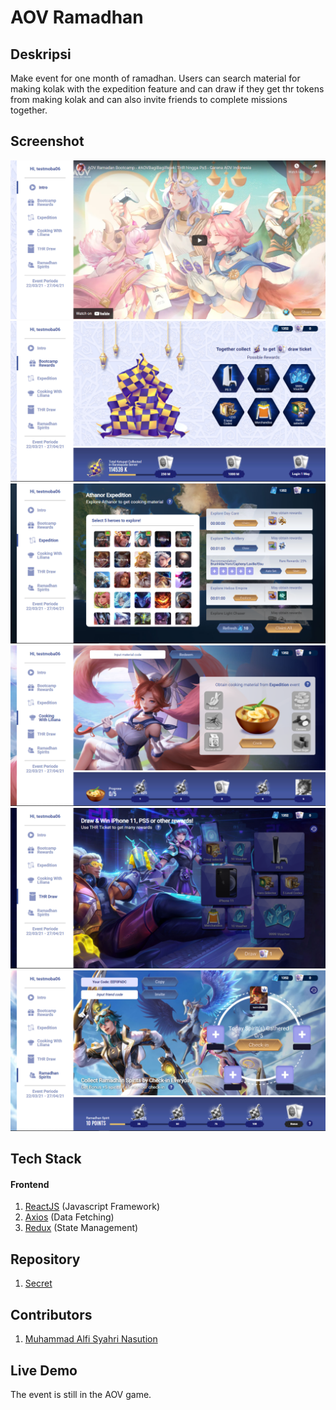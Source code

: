 # AOV Ramadhan

## Deskripsi
Make event for one month of ramadhan. Users can search material for making kolak with the expedition feature and can draw if they get thr tokens from making kolak and can also invite friends to complete missions together.

## Screenshot

![](./intro.PNG) \
![](./bootcamp.PNG) \
![](./expedition.PNG) \
![](./cooking.png) \
![](./thr.PNG) \
![](./referral.PNG)

## Tech Stack

#### Frontend

1. [ReactJS](https://reactjs.org/) (Javascript Framework)
2. [Axios](https://www.npmjs.com/package/axios) (Data Fetching)
3. [Redux](https://redux.js.org/) (State Management)

## Repository

1. [Secret](#)

## Contributors

1. [Muhammad Alfi Syahri Nasution](https://github.com/alfi2811)

## Live Demo

The event is still in the AOV game.
